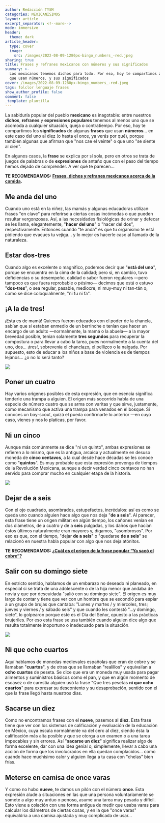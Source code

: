```yaml
---
author: Redacción TYSM
categories: MEXICANISIMOS
layout: article
excerpt_separator: <!--more-->
mode: immersive
header:
  theme: dark
article_header:
  type: cover
  image:
    src: /images/2022-08-09-1280px-bingo_numbers_-red.jpeg
sharing: true
title: Frases y refranes mexicanos con números y sus significados
summary: >-
  Los mexicanos tenemos dichos para todo. Por eso, hoy te compartimos algunos
  que usan números, y sus significados
cover: /images/2022-08-09-1280px-bingo_numbers_-red.jpeg
tags: folclor lenguaje frases
show_author_profile: false
comment: false
_template: plantilla
---
```







La sabiduría popular del pueblo **mexicano** es inagotable: entre nuestros **dichos**, **refranes** y **expresiones populares** tenemos al menos uno que se acomoda a cualquier situación, queja o contratiempo. Por eso, hoy te compartimos los **significados** de algunas **frases** que usan **números**… en este caso del uno al diez (o hasta el once, ya verás por qué), porque también algunas que afirman que "nos cae el veinte" o que uno "se siente al cien".

En algunos casos, la **frase** se explica por sí sola, pero en otros se trata de juegos de palabras o de **expresiones** de antaño que con el paso del tiempo hemos dejado de comprender. A ver qué te parecen…

**TE RECOMENDAMOS:** [**Frases, dichos y refranes mexicanos acerca de la comida**](https://blog.tonoysumariachi.com/mexicanisimos/2022/09/07/frases-dichos-y-refranes-mexicanos-acerca-de-la-comida.html)**.**

## Me anda del uno

Cuando uno está en la niñez, las mamás y algunas educadoras utilizan frases "en clave" para referirse a ciertas cosas incómodas o que pueden resultar vergonzosas. Así, a las necesidades fisiológicas de orinar y defecar se les llama, elegantemente, "**hacer del uno**" o "hacer del dos", respectivamente. Entonces cuando "te anda" es que tu organismo te está pidiendo que evacues tu vejiga… y lo mejor es hacerle caso al llamado de la naturaleza.

## Estar dos-tres

Cuando algo es excelente o magnífico, podemos decir que "**está del uno**", porque se encuentra en la cima de la calidad; pero si, en cambio, tuvo deficiencias o su desempeño, calidad o sabor fueron regulares —pero tampoco es que fuera reprobable o pésimo— decimos que está o estuvo "**dos-tres**", o sea regular, pasable, mediocre, ni muy-muy ni tan-tán o, como se dice coloquialmente, "ni fu ni fa".

## ¡A la de tres!

¡Esta es de mamá! Quienes fueron educados con el poder de la chancla, sabían que si estaban enmedio de un berrinche o tenían que hacer un encargo de un adulto —normalmente, la mamá o la abuela— a la mayor brevedad posible, tenían solamente **tres segundos** para recuperar la compostura o para llevar a cabo la tarea, pues normalmente a la cuenta del uno, dos… ¡tres!, sobrevenía el chanclazo, el pellizco o la nalgada. Por supuesto, esto de educar a los niños a base de violencia es de tiempos lejanos… ¿o no lo será tanto?

![](https://upload.wikimedia.org/wikipedia/commons/thumb/c/c0/Crying-girl.jpg/1024px-Crying-girl.jpg)

## Poner un cuatro

Hay varios orígenes posibles de esta expresión, que en esencia significa tenderle una trampa a alguien. El origen más socorrido habla de una especie de número cuatro que se arma con varitas y que sirve, justamente, como mecanismo que activa una trampa para venados en el bosque. Si conoces un boy-scout, quizá el pueda confirmarte lo anterior —en cuyo caso, vienes y nos lo platicas, por favor.

## Ni un cinco

Aunque más comúnmente se dice "ni un quinto", ambas expresiones se refieren a lo mismo, que es la antigua, arcaica y actualmente en desuso moneda de **cinco centavos**, a la cual desde hace décadas se les conoce como "**quintos**". Es muy probable que esta expresión provenga de tiempos de la Revolución Mexicana, aunque a decir verdad cinco centavos no han servido para comprar mucho en cualquier etapa de la historia.

![](https://upload.wikimedia.org/wikipedia/commons/3/37/5-centavos-de-Durango-de-1914-%2801%29-%28cobre%29.jpg)

## Dejar de a seis

Con el ojo cuadrado, asombrados, estupefactos, incrédulos: así es como se queda uno cuando alguien hace algo que nos deja "**de a seis**". Al parecer, esta frase tiene un origen militar: en algún tiempo, los cañones venían en dos diámetros, de a cuatro y de a **seis** pulgadas, y los daños que hacían éstos últimos naturalmente eran mayores y, digamos, "asombrosos". Por eso es que, con el tiempo, "dejar **de a seis**" o "quedarse **de a seis**" se relacionó en nuestra habla popular con algo que nos deja atónitos.

**TE RECOMENDAMOS: ¿**[**Cuál es el origen de la frase popular “Ya sacó el cobre”?**](https://blog.tonoysumariachi.com/mexicanisimos/2022/04/22/cual-es-el-origen-de-la-frase-popular-ya-saco-el-cobre.html)

## Salir con su domingo siete

En estricto sentido, hablamos de un embarazo no deseado ni planeado, en especial si se trata de una adolescente o de la hija menor que andaba de novia y que por descuidada "salió con su domingo siete". El origen es muy largo de contar y tiene que ver con un hombre que se escondió para espiar a un grupo de brujas que cantaba: "Lunes y martes / y miércoles, tres; jueves y viernes / y sábado seis" y que cuando les contestó "…y domingo, siete", lo golpearon porque este es el Día del Señor, opuesto a las prácticas brujeriles. Por eso esta frase se usa también cuando alguien dice algo que resulta totalmente inoportuno o inadecuado para la situación.

![](https://upload.wikimedia.org/wikipedia/commons/thumb/1/19/Witchcraft%3B_a_white-faced_witch_meeting_a_black-faced_witch_Wellcome_V0025811ETC.jpg/1166px-Witchcraft%3B_a_white-faced_witch_meeting_a_black-faced_witch_Wellcome_V0025811ETC.jpg)

## Ni que ocho cuartos

Aquí hablamos de monedas medievales españolas que eran de cobre y se llamaban "**cuartos**", y de otras que se llamaban "realillos" y equivalían a **ocho cuartos** de peseta. Se dice que era un moneda muy usada para pagar alimentos y suministros básicos como el pan, y que en algún momento de escasez o de carestía alguien usó la frase "Que tres pesetas **ni que ocho cuartos**" para expresar su descontento y su desaprobación, sentido con el que la frase llegó hasta nuestros días.

## Sacarse un diez

Como no encontramos frases con el **nueve**, pasemos al **diez**. Esta frase tiene que ver con los sistemas de calificación y evaluación de la educación en México, cuya escala normalmente va del cero al diez, siendo ésta la calificación más alta posible y que se otorga a un examen o a una tarea impecables y sin errores. Así "**sacarse un diez**" significa realizar algo de forma excelente, dar con una idea genial o, simplemente, llevar a cabo una acción de forma que los involucrados en ella quedan complacidos… como cuando hace muchísimo calor y alguien llega a tu casa con "chelas" bien frías.

## Meterse en camisa de once varas

Y como no hubo **nueve**, te damos un pilón con el número **once**. Esta expresión alude a situaciones en las que una persona voluntariamente se somete a algo muy arduo o penoso, asume una tarea muy pesada y difícil. Esto viene a colación con una forma antigua de medir que usaba varas para calcular los diámetros de ciertas cosas, y en la que "once varas" equivaldría a una camisa ajustada y muy complicada de usar…

